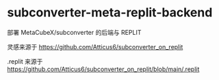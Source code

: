 # subconverter-meta-replit-backend

部署 MetaCubeX/subconverter 的后端与 REPLIT


灵感来源于 https://github.com/Atticus6/subconverter_on_replit

.replit 来源于 https://github.com/Atticus6/subconverter_on_replit/blob/main/.replit

